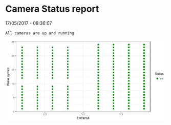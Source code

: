 Camera Status report
================
17/05/2017 - 08:36:07

    All cameras are up and running

![](camreport_files/figure-markdown_github/unnamed-chunk-2-1.png)
